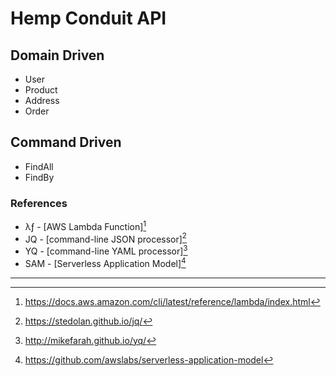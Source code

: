 # Hemp Conduit API

## Domain Driven
- User
- Product
- Address
- Order

## Command Driven
- FindAll
- FindBy

### References
- λƒ - [AWS Lambda Function][^λƒ]
- JQ - [command-line JSON processor][^JQ]
- YQ - [command-line YAML processor][^YQ]
- SAM - [Serverless Application Model][^SAM] 

***

[^SAM]: https://github.com/awslabs/serverless-application-model
[^YQ]: http://mikefarah.github.io/yq/
[^JQ]: https://stedolan.github.io/jq/
[^λƒ]: https://docs.aws.amazon.com/cli/latest/reference/lambda/index.html